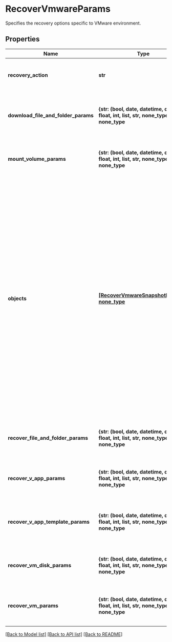 # RecoverVmwareParams

Specifies the recovery options specific to VMware environment.

## Properties
Name | Type | Description | Notes
------------ | ------------- | ------------- | -------------
**recovery_action** | **str** | Specifies the type of recovery action to be performed. | 
**download_file_and_folder_params** | **{str: (bool, date, datetime, dict, float, int, list, str, none_type)}, none_type** | Specifies the parameters to download files and folders. | [optional] 
**mount_volume_params** | **{str: (bool, date, datetime, dict, float, int, list, str, none_type)}, none_type** | Specifies the parameters to mount VMware Volumes. | [optional] 
**objects** | [**[RecoverVmwareSnapshotParams], none_type**](RecoverVmwareSnapshotParams.md) | Specifies the list of recover Object parameters. This property is mandatory for all recovery action types except recover vms. While recovering VMs, a user can specify snapshots of VM&#39;s or a Protection Group Run details to recover all the VM&#39;s that are backed up by that Run. For recovering files, specifies the object contains the file to recover. | [optional] 
**recover_file_and_folder_params** | **{str: (bool, date, datetime, dict, float, int, list, str, none_type)}, none_type** | Specifies the parameters to recover files and folders. | [optional] 
**recover_v_app_params** | **{str: (bool, date, datetime, dict, float, int, list, str, none_type)}, none_type** | Specifies the parameters to recover a VMware vApp. | [optional] 
**recover_v_app_template_params** | **{str: (bool, date, datetime, dict, float, int, list, str, none_type)}, none_type** | Specifies the parameters to recover a VMware vApp template. | [optional] 
**recover_vm_disk_params** | **{str: (bool, date, datetime, dict, float, int, list, str, none_type)}, none_type** | Specifies the parameters to recover VMware Disks. | [optional] 
**recover_vm_params** | **{str: (bool, date, datetime, dict, float, int, list, str, none_type)}, none_type** | Specifies the parameters to recover VMware VM. | [optional] 

[[Back to Model list]](../README.md#documentation-for-models) [[Back to API list]](../README.md#documentation-for-api-endpoints) [[Back to README]](../README.md)


